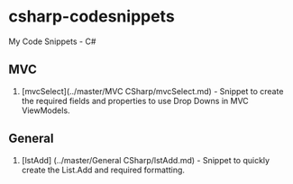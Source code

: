 # csharp-codesnippets
My Code Snippets - C#

## MVC
1. [mvcSelect](../master/MVC CSharp/mvcSelect.md) - Snippet to create the required fields and properties to use Drop Downs in MVC ViewModels.

## General
1. [lstAdd] (../master/General CSharp/lstAdd.md) - Snippet to quickly create the List.Add and required formatting.